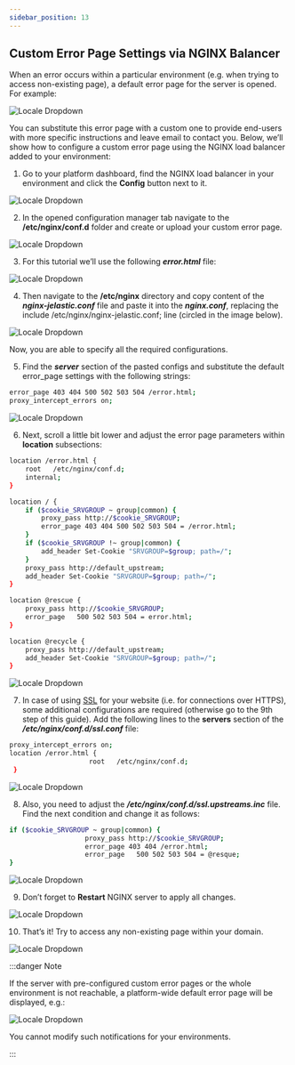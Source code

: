 ```yaml
---
sidebar_position: 13
---
```


## Custom Error Page Settings via NGINX Balancer

When an error occurs within a particular environment (e.g. when trying to access non-existing page), a default error page for the server is opened. For example:

<div style={{
    display:'flex',
    justifyContent: 'center',
    margin: '0 0 1rem 0'
}}>

![Locale Dropdown](./img/CustomErrorPageSettings/01-tomcat-default-error-page.png)

</div>

You can substitute this error page with a custom one to provide end-users with more specific instructions and leave email to contact you. Below, we’ll show how to configure a custom error page using the NGINX load balancer added to your environment:

1. Go to your platform dashboard, find the NGINX load balancer in your environment and click the **Config** button next to it.

<div style={{
    display:'flex',
    justifyContent: 'center',
    margin: '0 0 1rem 0'
}}>

![Locale Dropdown](./img/CustomErrorPageSettings/02-nginx-balancer-config-button.png)

</div>

2. In the opened configuration manager tab navigate to the **/etc/nginx/conf.d** folder and create or upload your custom error page.

<div style={{
    display:'flex',
    justifyContent: 'center',
    margin: '0 0 1rem 0'
}}>

![Locale Dropdown](./img/CustomErrorPageSettings/03-create-custom-error-page.png)

</div>

3. For this tutorial we’ll use the following **_error.html_** file:

<div style={{
    display:'flex',
    justifyContent: 'center',
    margin: '0 0 1rem 0'
}}>

![Locale Dropdown](./img/CustomErrorPageSettings/04-example-error-page.png)

</div>

4. Then navigate to the **/etc/nginx** directory and copy content of the **_nginx-jelastic.conf_** file and paste it into the **_nginx.conf_**, replacing the include /etc/nginx/nginx-jelastic.conf; line (circled in the image below).

<div style={{
    display:'flex',
    justifyContent: 'center',
    margin: '0 0 1rem 0'
}}>

![Locale Dropdown](./img/CustomErrorPageSettings/05-edit-nginx-conf-file.png)

</div>

Now, you are able to specify all the required configurations.

5. Find the **_server_** section of the pasted configs and substitute the default error_page settings with the following strings:

```bash
error_page 403 404 500 502 503 504 /error.html;
proxy_intercept_errors on;
```

<div style={{
    display:'flex',
    justifyContent: 'center',
    margin: '0 0 1rem 0'
}}>

![Locale Dropdown](./img/CustomErrorPageSettings/06-error-page-configurations.png)

</div>

6. Next, scroll a little bit lower and adjust the error page parameters within **location** subsections:

```bash
location /error.html {
    root   /etc/nginx/conf.d;
    internal;
}

location / {
    if ($cookie_SRVGROUP ~ group|common) {
        proxy_pass http://$cookie_SRVGROUP;
        error_page 403 404 500 502 503 504 = /error.html;
    }
    if ($cookie_SRVGROUP !~ group|common) {
        add_header Set-Cookie "SRVGROUP=$group; path=/";
    }
    proxy_pass http://default_upstream;
    add_header Set-Cookie "SRVGROUP=$group; path=/";
}

location @rescue {
    proxy_pass http://$cookie_SRVGROUP;
    error_page   500 502 503 504 = error.html;
}

location @recycle {
    proxy_pass http://default_upstream;
    add_header Set-Cookie "SRVGROUP=$group; path=/";
}
```

<div style={{
    display:'flex',
    justifyContent: 'center',
    margin: '0 0 1rem 0'
}}>

![Locale Dropdown](./img/CustomErrorPageSettings/07-error-page-location-settings.png)

</div>

7. In case of using [SSL](/docs/ApplicationSetting/SSL/Secure%20Sockets%20Layer) for your website (i.e. for connections over HTTPS), some additional configurations are required (otherwise go to the 9th step of this guide). Add the following lines to the **servers** section of the **_/etc/nginx/conf.d/ssl.conf_** file:

```bash
proxy_intercept_errors on;
location /error.html {
                    root   /etc/nginx/conf.d;
 }
```

<div style={{
    display:'flex',
    justifyContent: 'center',
    margin: '0 0 1rem 0'
}}>

![Locale Dropdown](./img/CustomErrorPageSettings/08-configure-ssl-conf-file.png)

</div>

8. Also, you need to adjust the **_/etc/nginx/conf.d/ssl.upstreams.inc_** file. Find the next condition and change it as follows:

```bash
if ($cookie_SRVGROUP ~ group|common) {
                   proxy_pass http://$cookie_SRVGROUP;
                   error_page 403 404 /error.html;
                   error_page   500 502 503 504 = @resque;
}
```

<div style={{
    display:'flex',
    justifyContent: 'center',
    margin: '0 0 1rem 0'
}}>

![Locale Dropdown](./img/CustomErrorPageSettings/09-adjust-ssl-upstreams-file.png)

</div>

9. Don’t forget to **Restart** NGINX server to apply all changes.

<div style={{
    display:'flex',
    justifyContent: 'center',
    margin: '0 0 1rem 0'
}}>

![Locale Dropdown](./img/CustomErrorPageSettings/10-restart-nginx-balancer-nodes.png)

</div>

10. That’s it! Try to access any non-existing page within your domain.

<div style={{
    display:'flex',
    justifyContent: 'center',
    margin: '0 0 1rem 0'
}}>

![Locale Dropdown](./img/CustomErrorPageSettings/11-custom-error-page.png)

</div>

:::danger Note

If the server with pre-configured custom error pages or the whole environment is not reachable, a platform-wide default error page will be displayed, e.g.:

<div style={{
    display:'flex',
    justifyContent: 'center',
    margin: '0 0 1rem 0'
}}>

![Locale Dropdown](./img/CustomErrorPageSettings/12-paas-default-error-page.png)

</div>

You cannot modify such notifications for your environments.

:::
